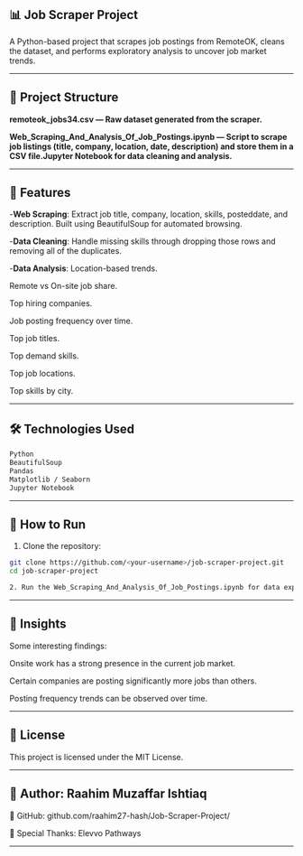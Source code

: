 ## 📊 Job Scraper Project
A Python-based project that scrapes job postings from RemoteOK, cleans the dataset, and performs exploratory analysis to uncover job market trends.

---
## 📂 Project Structure
**remoteok_jobs34.csv — Raw dataset generated from the scraper.**

**Web_Scraping_And_Analysis_Of_Job_Postings.ipynb — Script to scrape job listings (title, company, location, date, description) and store them in a CSV file.Jupyter Notebook for data cleaning and analysis.**

---

## 🔹 Features
-**Web Scraping**:
Extract job title, company, location, skills, posteddate, and description.
Built using BeautifulSoup for automated browsing.

-**Data Cleaning**:
Handle missing skills through dropping those rows and removing all of the duplicates.

-**Data Analysis**:
Location-based trends.

Remote vs On-site job share.

Top hiring companies.

Job posting frequency over time.

Top job titles.

Top demand skills.

Top job locations.

Top skills by city.

---
## 🛠 Technologies Used
```bash
Python 
BeautifulSoup
Pandas
Matplotlib / Seaborn
Jupyter Notebook
```
---
## 🚀 How to Run
1. Clone the repository:
```bash
git clone https://github.com/<your-username>/job-scraper-project.git
cd job-scraper-project
```
```bash
2. Run the Web_Scraping_And_Analysis_Of_Job_Postings.ipynb for data exploration.
```
---
## 📌 Insights
Some interesting findings:

Onsite work has a strong presence in the current job market.

Certain companies are posting significantly more jobs than others.

Posting frequency trends can be observed over time.

---
## 📄 License
This project is licensed under the MIT License.

---
## 👤 Author: Raahim Muzaffar Ishtiaq
🔗 GitHub: github.com/raahim27-hash/Job-Scraper-Project/

🤝 Special Thanks: Elevvo Pathways

---
